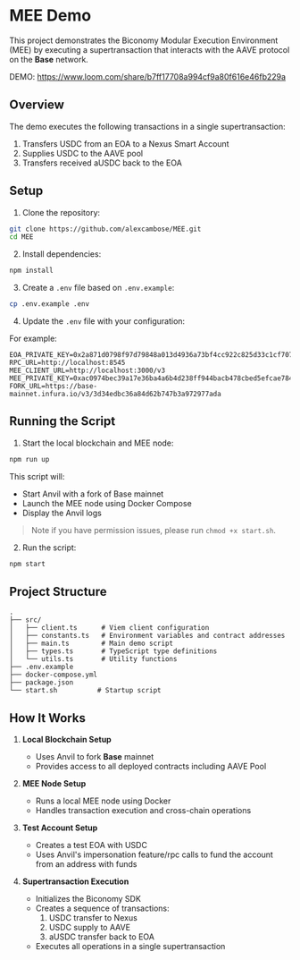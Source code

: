 # MEE Demo

This project demonstrates the Biconomy Modular Execution Environment (MEE) by executing a supertransaction that interacts with the AAVE protocol on the **Base** network.

DEMO: https://www.loom.com/share/b7ff17708a994cf9a80f616e46fb229a

## Overview

The demo executes the following transactions in a single supertransaction:

1. Transfers USDC from an EOA to a Nexus Smart Account
2. Supplies USDC to the AAVE pool
3. Transfers received aUSDC back to the EOA

## Setup

1. Clone the repository:

```bash
git clone https://github.com/alexcambose/MEE.git
cd MEE
```

2. Install dependencies:

```bash
npm install
```

3. Create a `.env` file based on `.env.example`:

```bash
cp .env.example .env
```

4. Update the `.env` file with your configuration:

For example:

```env
EOA_PRIVATE_KEY=0x2a871d0798f97d79848a013d4936a73bf4cc922c825d33c1cf7073dff6d409c6
RPC_URL=http://localhost:8545
MEE_CLIENT_URL=http://localhost:3000/v3
MEE_PRIVATE_KEY=0xac0974bec39a17e36ba4a6b4d238ff944bacb478cbed5efcae784d7bf4f2ff80
FORK_URL=https://base-mainnet.infura.io/v3/3d34edbc36a84d62b747b3a972977ada
```

## Running the Script

1. Start the local blockchain and MEE node:

```bash
npm run up
```

This script will:

- Start Anvil with a fork of Base mainnet
- Launch the MEE node using Docker Compose
- Display the Anvil logs

> Note if you have permission issues, please run `chmod +x start.sh`.

2. Run the script:

```bash
npm start
```

## Project Structure

```
.
├── src/
│   ├── client.ts      # Viem client configuration
│   ├── constants.ts   # Environment variables and contract addresses
│   ├── main.ts        # Main demo script
│   ├── types.ts       # TypeScript type definitions
│   └── utils.ts       # Utility functions
├── .env.example
├── docker-compose.yml
├── package.json
└── start.sh          # Startup script
```

## How It Works

1. **Local Blockchain Setup**

   - Uses Anvil to fork **Base** mainnet
   - Provides access to all deployed contracts including AAVE Pool

2. **MEE Node Setup**

   - Runs a local MEE node using Docker
   - Handles transaction execution and cross-chain operations

3. **Test Account Setup**

   - Creates a test EOA with USDC
   - Uses Anvil's impersonation feature/rpc calls to fund the account from an address with funds

4. **Supertransaction Execution**
   - Initializes the Biconomy SDK
   - Creates a sequence of transactions:
     1. USDC transfer to Nexus
     2. USDC supply to AAVE
     3. aUSDC transfer back to EOA
   - Executes all operations in a single supertransaction
